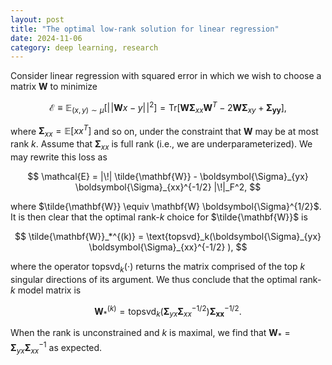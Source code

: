 ```yaml
---
layout: post
title: "The optimal low-rank solution for linear regression"
date: 2024-11-06
category: deep learning, research
---
```


Consider linear regression with squared error in which we wish to choose a matrix $\mathbf{W}$ to minimize

$$
\mathcal{E} \equiv \mathbb{E}_{(x, y) \sim \mu}\left[ |\!| \mathbf{W}x - y |\!|^2 \right] = \text{Tr}\left[ \mathbf{W} \boldsymbol{\Sigma}_{xx} \mathbf{W}^T - 2 \mathbf{W} \boldsymbol{\Sigma}_{xy} + \boldsymbol{\Sigma_{yy}} \right],
$$

where $\boldsymbol{\Sigma}_{xx} = \mathbb{E}[x x^T]$ and so on, under the constraint that $\mathbf{W}$ may be at most rank $k$. Assume that $\boldsymbol{\Sigma}_{xx}$ is full rank (i.e., we are underparameterized). We may rewrite this loss as

$$
\mathcal{E} = |\!| \tilde{\mathbf{W}} - \boldsymbol{\Sigma}_{yx} \boldsymbol{\Sigma}_{xx}^{-1/2} |\!|_F^2,
$$

where $\tilde{\mathbf{W}} \equiv \mathbf{W} \boldsymbol{\Sigma}^{1/2}$. It is then clear that the optimal rank-$k$ choice for $\tilde{\mathbf{W}}$ is

$$
\tilde{\mathbf{W}}_*^{(k)} = \text{topsvd}_k(\boldsymbol{\Sigma}_{yx} \boldsymbol{\Sigma}_{xx}^{-1/2} ),
$$

where the operator $\text{topsvd}_k(\cdot)$ returns the matrix comprised of the top $k$ singular directions of its argument. We thus conclude that the optimal rank-$k$ model matrix is

$$
\mathbf{W}_*^{(k)} = \text{topsvd}_k(\boldsymbol{\Sigma}_{yx} \boldsymbol{\Sigma}_{xx}^{-1/2} ) \boldsymbol{\Sigma_{xx}}^{-1/2}.
$$

When the rank is unconstrained and $k$ is maximal, we find that $\mathbf{W}_* = \boldsymbol{\Sigma}_{yx} \boldsymbol{\Sigma}_{xx}^{-1}$ as expected.